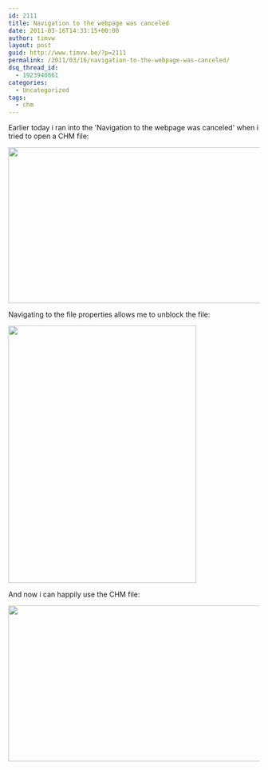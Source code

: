 ```yaml
---
id: 2111
title: Navigation to the webpage was canceled
date: 2011-03-16T14:33:15+00:00
author: timvw
layout: post
guid: http://www.timvw.be/?p=2111
permalink: /2011/03/16/navigation-to-the-webpage-was-canceled/
dsq_thread_id:
  - 1923940861
categories:
  - Uncategorized
tags:
  - chm
---
```

Earlier today i ran into the 'Navigation to the webpage was canceled' when i tried to open a CHM file:

[<img src="http://www.timvw.be/wp-content/uploads/2011/03/chm_navigation_to_page_was_canceled.png" alt="" title="chm_navigation_to_page_was_canceled" width="698" height="312" class="alignnone size-full wp-image-2112" srcset="http://www.timvw.be/wp-content/uploads/2011/03/chm_navigation_to_page_was_canceled.png 698w, http://www.timvw.be/wp-content/uploads/2011/03/chm_navigation_to_page_was_canceled-300x134.png 300w" sizes="(max-width: 698px) 100vw, 698px" />](http://www.timvw.be/wp-content/uploads/2011/03/chm_navigation_to_page_was_canceled.png)

Navigating to the file properties allows me to unblock the file:

[<img src="http://www.timvw.be/wp-content/uploads/2011/03/chm_unblock.png" alt="" title="chm_unblock" width="377" height="515" class="alignnone size-full wp-image-2113" srcset="http://www.timvw.be/wp-content/uploads/2011/03/chm_unblock.png 377w, http://www.timvw.be/wp-content/uploads/2011/03/chm_unblock-219x300.png 219w" sizes="(max-width: 377px) 100vw, 377px" />](http://www.timvw.be/wp-content/uploads/2011/03/chm_unblock.png)

And now i can happily use the CHM file:

[<img src="http://www.timvw.be/wp-content/uploads/2011/03/chm_working.png" alt="" title="chm_working" width="698" height="312" class="alignnone size-full wp-image-2114" srcset="http://www.timvw.be/wp-content/uploads/2011/03/chm_working.png 698w, http://www.timvw.be/wp-content/uploads/2011/03/chm_working-300x134.png 300w" sizes="(max-width: 698px) 100vw, 698px" />](http://www.timvw.be/wp-content/uploads/2011/03/chm_working.png)